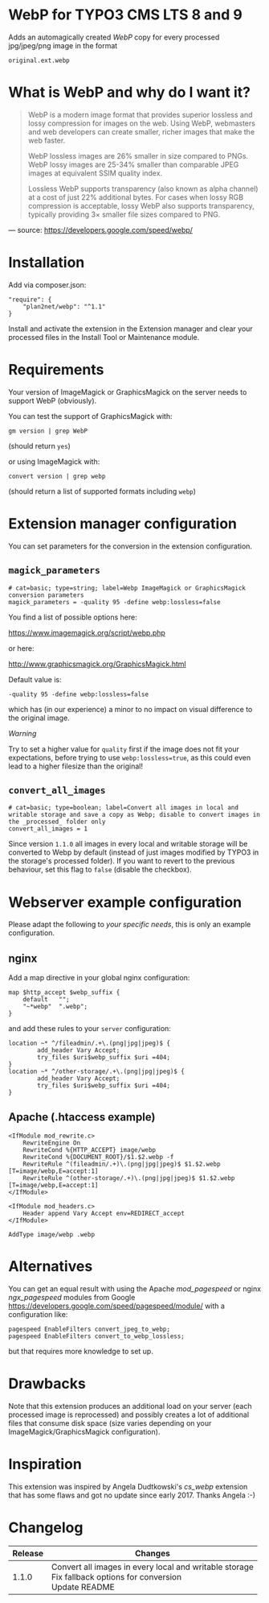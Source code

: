 # WebP for TYPO3 CMS LTS 8 and 9

Adds an automagically created _WebP_ copy for every processed jpg/jpeg/png image in the format

    original.ext.webp
    
# What is WebP and why do I want it?

> WebP is a modern image format that provides superior lossless and lossy compression for images on the web. Using WebP, webmasters and web developers can create smaller, richer images that make the web faster.
>  
>  WebP lossless images are 26% smaller in size compared to PNGs. WebP lossy images are 25-34% smaller than comparable JPEG images at equivalent SSIM quality index.
>  
>  Lossless WebP supports transparency (also known as alpha channel) at a cost of just 22% additional bytes. For cases when lossy RGB compression is acceptable, lossy WebP also supports transparency, typically providing 3× smaller file sizes compared to PNG.

   — source: https://developers.google.com/speed/webp/

# Installation

Add via composer.json: 

    "require": {
        "plan2net/webp": "^1.1"
    }

Install and activate the extension in the Extension manager and clear your processed files in the Install Tool or Maintenance module.

# Requirements

Your version of ImageMagick or GraphicsMagick on the server needs to support WebP (obviously).

You can test the support of GraphicsMagick with:

    gm version | grep WebP

(should return `yes`)

or using ImageMagick with: 

    convert version | grep webp

(should return a list of supported formats including `webp`)

# Extension manager configuration

You can set parameters for the conversion in the extension configuration. 

## `magick_parameters`

    # cat=basic; type=string; label=Webp ImageMagick or GraphicsMagick conversion parameters
    magick_parameters = -quality 95 -define webp:lossless=false

You find a list of possible options here:

https://www.imagemagick.org/script/webp.php

or here:

http://www.graphicsmagick.org/GraphicsMagick.html

Default value is:

    -quality 95 -define webp:lossless=false

which has (in our experience) a minor to no impact on visual difference to the original image.

*Warning*

Try to set a higher value for `quality` first if the image does not fit your expectations,
before trying to use `webp:lossless=true`, as this could even lead to a
higher filesize than the original!

## `convert_all_images`

    # cat=basic; type=boolean; label=Convert all images in local and writable storage and save a copy as Webp; disable to convert images in the _processed_ folder only
    convert_all_images = 1
    
Since version `1.1.0` all images in every local and writable storage will be converted to Webp by default (instead of just images modified by TYPO3 in the storage's processed folder). If you want to revert to the previous behaviour, set this flag to `false` (disable the checkbox).

# Webserver example configuration

Please adapt the following to _your specific needs_, this is only an example configuration.

## nginx

Add a map directive in your global nginx configuration:

    map $http_accept $webp_suffix {
        default   "";
        "~*webp"  ".webp";
    }

and add these rules to your `server` configuration:

    location ~* ^/fileadmin/.+\.(png|jpg|jpeg)$ {
            add_header Vary Accept;
            try_files $uri$webp_suffix $uri =404;
    }
    location ~* ^/other-storage/.+\.(png|jpg|jpeg)$ {
            add_header Vary Accept;
            try_files $uri$webp_suffix $uri =404;
    }

## Apache (.htaccess example)

    <IfModule mod_rewrite.c>
        RewriteEngine On
        RewriteCond %{HTTP_ACCEPT} image/webp
        RewriteCond %{DOCUMENT_ROOT}/$1.$2.webp -f
        RewriteRule ^(fileadmin/.+)\.(png|jpg|jpeg)$ $1.$2.webp [T=image/webp,E=accept:1]
        RewriteRule ^(other-storage/.+)\.(png|jpg|jpeg)$ $1.$2.webp [T=image/webp,E=accept:1]
    </IfModule>

    <IfModule mod_headers.c>
        Header append Vary Accept env=REDIRECT_accept
    </IfModule>

    AddType image/webp .webp
    
# Alternatives

You can get an equal result with using the Apache _mod_pagespeed_ or nginx _ngx_pagespeed_ modules from Google https://developers.google.com/speed/pagespeed/module/ with a configuration like:

    pagespeed EnableFilters convert_jpeg_to_webp;
    pagespeed EnableFilters convert_to_webp_lossless;
    
but that requires more knowledge to set up.

# Drawbacks

Note that this extension produces an additional load on your server (each processed image is reprocessed) and possibly creates a lot of additional files that consume disk space (size varies depending on your ImageMagick/GraphicsMagick configuration).

# Inspiration

This extension was inspired by Angela Dudtkowski's _cs_webp_ extension that has some flaws and got no update since early 2017. Thanks Angela :-) 

# Changelog

| Release       | Changes
| ------------- |-------------
| 1.1.0         | Convert all images in every local and writable storage<br>Fix fallback options for conversion<br>Update README
